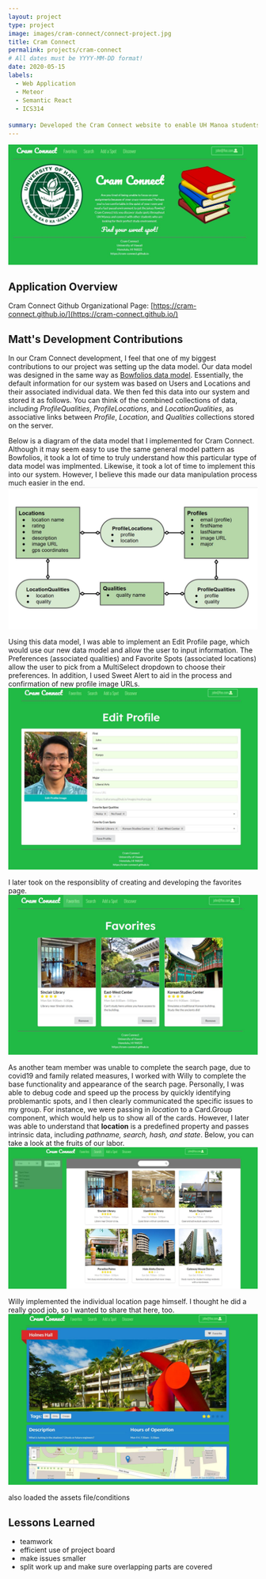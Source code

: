```yaml
---
layout: project
type: project
image: images/cram-connect/connect-project.jpg
title: Cram Connect
permalink: projects/cram-connect
# All dates must be YYYY-MM-DD format!
date: 2020-05-15
labels:
  - Web Application
  - Meteor
  - Semantic React
  - ICS314

summary: Developed the Cram Connect website to enable UH Manoa students to find their best fit study spot on or around campus! Used issue driven project management, as a team of 4, to develop the Cram Connect web application. Implemented Cram Connect using Meteor and React.
---
```


<img class="ui huge centered rounded image" src="../images/cram-connect/connect-landing.jpg">

## Application Overview
Cram Connect Github Organizational Page:
[https://cram-connect.github.io/](https://cram-connect.github.io/)

## Matt's Development Contributions

In our Cram Connect development, I feel that one of my biggest contributions to our project was setting up the data model. Our data model was designed in the same way as [Bowfolios data model](https://bowfolios.github.io/#data-model). Essentially, the default information for our system was based on Users and Locations and their associated individual data. We then fed this data into our system and stored it as follows. You can think of the combined collections of data, including *ProfileQualities*, *ProfileLocations*, and *LocationQualities*, as associative links between *Profile*, *Location*, and *Qualities* collections stored on the server.

Below is a diagram of the data model that I implemented for Cram Connect. Although it may seem easy to use the same general model pattern as Bowfolios, it took a lot of time to truly understand how this particular type of data model was implmented. Likewise, it took a lot of time to implement this into our system. However, I believe this made our data manipulation process much easier in the end.
<img class="ui huge centered rounded image" src="../images/cram-connect/connect-dataModel.jpg">

Using this data model, I was able to implement an Edit Profile page, which would use our new data model and allow the user to input information. The Preferences (associated qualities) and Favorite Spots (associated locations) allow the user to pick from a MultiSelect dropdown to choose their preferences. In addition, I used Sweet Alert to aid in the process and confirmation of new profile image URLs.
<img class="ui huge centered rounded image" src="../images/cram-connect/connect-editProfile.jpg">

I later took on the responsiblity of creating and developing the favorites page.
<img class="ui huge centered rounded image" src="../images/cram-connect/connect-favorites.jpg">

As another team member was unable to complete the search page, due to covid19 and family related measures, I worked with Willy to complete the base functionality and appearance of the search page. Personally, I was able to debug code and speed up the process by quickly identifying problemantic spots, and I then clearly communicated the specific issues to my group. For instance, we were passing in *location* to a Card.Group component, which would help us to show all of the cards. However, I later was able to understand that **location** is a predefined property and passes intrinsic data, including *pathname, search, hash, and state*. Below, you can take a look at the fruits of our labor.
<img class="ui huge centered rounded image" src="../images/cram-connect/connect-search.jpg">

Willy implemented the individual location page himself. I thought he did a really good job, so I wanted to share that here, too.
<img class="ui huge centered rounded image" src="../images/cram-connect/connect-location.jpg">

also loaded the assets file/conditions

## Lessons Learned

- teamwork
- efficient use of project board
- make issues smaller
- split work up and make sure overlapping parts are covered
